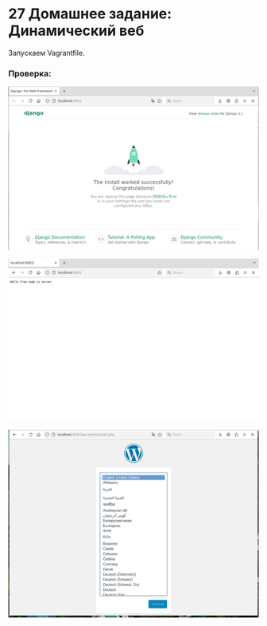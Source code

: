 # 27 Домашнее задание: Динамический веб

Запускаем Vagrantfile.


### Проверка: ###


![Image alt](https://github.com/AlexndrVakulenko/homework27/blob/main/01_django.png)


![Image alt](https://github.com/AlexndrVakulenko/homework27/blob/main/02_node_js.png)


![Image alt](https://github.com/AlexndrVakulenko/homework27/blob/main/03_wordpress.png)

